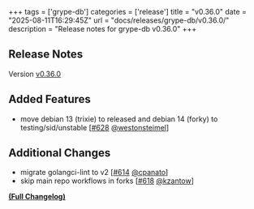 +++
tags = ['grype-db']
categories = ['release']
title = "v0.36.0"
date = "2025-08-11T16:29:45Z"
url = "docs/releases/grype-db/v0.36.0/"
description = "Release notes for grype-db v0.36.0"
+++

## Release Notes

Version [v0.36.0](https://github.com/anchore/grype-db/releases/tag/v0.36.0)

## Added Features

- move debian 13 (trixie) to released and debian 14 (forky) to testing/sid/unstable [[#628](https://github.com/anchore/grype-db/pull/628) [@westonsteimel](https://github.com/westonsteimel)]

## Additional Changes

- migrate golangci-lint to v2 [[#614](https://github.com/anchore/grype-db/pull/614) [@cpanato](https://github.com/cpanato)]
- skip main repo workflows in forks [[#618](https://github.com/anchore/grype-db/pull/618) [@kzantow](https://github.com/kzantow)]

**[(Full Changelog)](https://github.com/anchore/grype-db/compare/v0.35.0...v0.36.0)**
